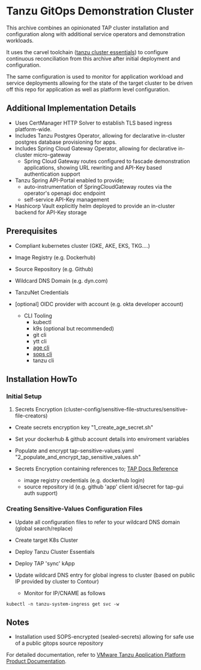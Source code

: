 # Tanzu GitOps Demonstration Cluster

This archive combines an opinionated TAP cluster installation and configuration along with additional service operators and demonstration workloads.

It uses the carvel toolchain ([tanzu cluster essentials](https://network.pivotal.io/products/tanzu-cluster-essentials)) to configure continuous reconciliation from this archive after initial deployment and configuration.

The same configuration is used to monitor for application workload and service deployments allowing for the state of the target cluster to be driven off this repo for application as well as platform level configuration.

## Additional Implementation Details
* Uses CertManager HTTP Solver to establish TLS based ingress platform-wide.
* Includes Tanzu Postgres Operator, allowing for declarative in-cluster postgres database provisioning for apps.
* Includes Spring Cloud Gateway Operator, allowing for declarative in-cluster micro-gateway
  * Spring Cloud Gateway routes configured to fascade demonstration applications, showing URL rewriting and API-Key based authentication support
* Tanzu Spring API-Portal enabled to provide;
  * auto-instrumentation of SpringCloudGateway routes via the operator's openapi doc endpoint
  * self-service API-Key management
* Hashicorp Vault explicitly helm deployed to provide an in-cluster backend for API-Key storage


## Prerequisites
* Compliant kubernetes cluster (GKE, AKE, EKS, TKG....)
* Image Registry (e.g. Dockerhub)
* Source Repository (e.g. Github)
* Wildcard DNS Domain (e.g. dyn.com)
* TanzuNet Credentials
* [optional] OIDC provider with account (e.g. okta developer account)

  * CLI Tooling
    * kubectl
    * k9s (optional but recommended)
    * git cli
    * ytt cli
    * [age cli](https://github.com/FiloSottile/age#installation)
    * [sops cli](https://github.com/mozilla/sops/releases)
    * tanzu cli



## Installation HowTo

### Initial Setup
1. Secrets Encryption (cluster-config/sensitive-file-structures/sensitive-file-creators)
  * Create secrets encryption key "1_create_age_secret.sh"
  * Set your dockerhub & github account details into enviroment variables
  * Populate and encrypt tap-sensitive-values.yaml "2_populate_and_encrypt_tap_sensitive_values.sh"



* Secrets Encryption containing references to; [TAP Docs Reference](https://docs.vmware.com/en/VMware-Tanzu-Application-Platform/1.5/tap/install-gitops-sops.html)
  * image registry credentials (e.g. dockerhub login) 
  * source repository id (e.g. github 'app' client id/secret for tap-gui auth support)

### Creating Sensitive-Values Configuration Files
  



* Update all configuration files to refer to your wildcard DNS domain (global search/replace)

* Create target K8s Cluster

* Deploy Tanzu Cluster Essentials

* Deploy TAP 'sync' kApp

* Update wildcard DNS entry for global ingress to cluster (based on public IP provided by cluster to Contour)
  * Monitor for IP/CNAME as follows

```
kubectl -n tanzu-system-ingress get svc -w
```

## Notes
* Installation used SOPS-encrypted (sealed-secrets) allowing for safe use of a public gitops source repository






For detailed documentation, refer to [VMware Tanzu Application Platform Product Documentation](https://docs.vmware.com/en/VMware-Tanzu-Application-Platform/1.5/tap/install-gitops-intro.html).
